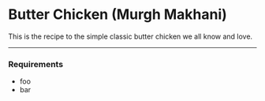 # Butter Chicken (Murgh Makhani)
This is the recipe to the simple classic butter chicken we all know and love.

---
### Requirements
* foo
* bar
